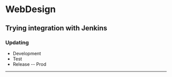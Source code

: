 # WebDesign
## Trying integration with Jenkins
### Updating
- Development
- Test
- Release
-- Prod
________________________
